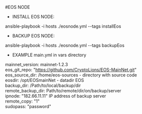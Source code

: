#EOS NODE
- INSTALL EOS NODE:

ansible-playbook -i hosts  ./eosnode.yml  --tags installEos

- BACKUP EOS NODE:  

ansible-playbook -i hosts  ./eosnode.yml  --tags backupEos

- EXAMPLE main.yml in vars directory

mainnet_version: mainnet-1.2.3  
eos_git_repo: "https://github.com/CryptoLions/EOS-MainNet.git"  
eos_source_dir: /home/eos-sources   -  directory with source code  
eosdir: /opt/EOSmainNet    - datadir EOS  
backup_dir: /Path/to/local/backup/dir  
remote_backup_dir: Path/to/remote/dir/on/backup/server  
ipnode: "182.66.11.11" IP address of backup server  
remote_copy: "1"  
sudopass: "password"  
